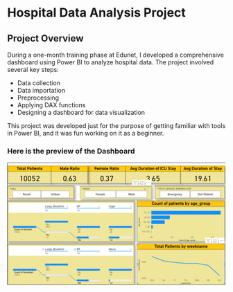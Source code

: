 
# Hospital Data Analysis Project

## Project Overview
During a one-month training phase at Edunet, I developed a comprehensive dashboard using Power BI to analyze hospital data. The project involved several key steps:
- Data collection
- Data importation
- Preprocessing
- Applying DAX functions
- Designing a dashboard for data visualization

This project was developed just for the purpose of getting familiar with tools in Power BI, and it was fun working on it as a beginner.

### Here is the preview of the Dashboard
![Dashboard Preview](https://github.com/dhanashree-11/HealthCare-PowerBI-DataAnalysis/blob/main/Dashboard.png)
